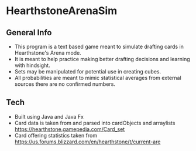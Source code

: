 # HearthstoneArenaSim
## General Info
* This program is a text based game meant to simulate drafting cards in Hearthstone's Arena mode.
* It is meant to help practice making better drafting decisions and learning with hindsight.
* Sets may be manipulated for potential use in creating cubes.
* All probabilities are meant to mimic statistical averages from external sources there are no confirmed numbers.

## Tech
* Built using Java and Java Fx
* Card data is taken from and parsed into cardObjects and arraylists\
https://hearthstone.gamepedia.com/Card_set
* Card offering statistics taken from\
https://us.forums.blizzard.com/en/hearthstone/t/current-are

